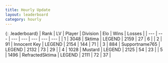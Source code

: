 ```yaml
---
title: Hourly Update
layout: leaderboard
category: hourly
---
```


{: .leaderboard}
| Rank | LV | Player | Division | Elo | Wins | Losses |
| --- | --- | --- | --- | --- | --- | --- |
| <span data-change="2">1</span> | 3048 | <span title="ID: 353063">Sktima</span> | LEGEND | <span data-change="8">2159</span> | <span data-change="2">27</span> | <span data-change="0">6</span> |
| <span data-change="-1">2</span> | 91 | <span title="ID: 773025">Innocent Key</span> | LEGEND | <span data-change="0">2154</span> | <span data-change="0">144</span> | <span data-change="0">71</span> |
| <span data-change="-1">3</span> | 884 | <span title="ID: 188640">Supportname765</span> | LEGEND | <span data-change="-21">2132</span> | <span data-change="2">73</span> | <span data-change="2">29</span> |
| <span data-change="0">4</span> | 1028 | <span title="ID: 611082">Mustard</span> | LEGEND | <span data-change="0">2125</span> | <span data-change="0">54</span> | <span data-change="0">23</span> |
| <span data-change="0">5</span> | 1496 | <span title="ID: 402846">RefractedSktima</span> | LEGEND | <span data-change="0">2111</span> | <span data-change="0">72</span> | <span data-change="0">37</span> |